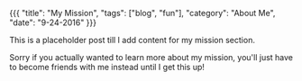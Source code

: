 {{{
"title": "My Mission",
"tags": ["blog", "fun"],
"category": "About Me",
"date": "9-24-2016"
}}}

This is a placeholder post till I add content for my mission section.
<!--more-->
Sorry if you actually wanted to learn more about my mission, you'll just have to
become friends with me instead until I get this up!
